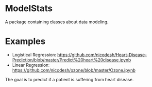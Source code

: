 # ModelStats
A package containing classes about data modeling.

# Examples
- Logistical Regression: https://github.com/nicodesh/Heart-Disease-Prediction/blob/master/Predict%20heart%20disease.ipynb
- Linear Regression: https://github.com/nicodesh/ozone/blob/master/Ozone.ipynb

The goal is to predict if a patient is suffering from heart disease.

